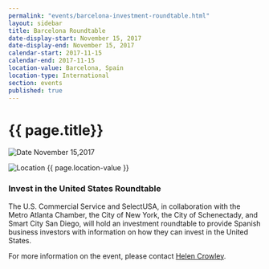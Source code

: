 ```yaml
---
permalink: "events/barcelona-investment-roundtable.html"
layout: sidebar
title: Barcelona Roundtable
date-display-start: November 15, 2017
date-display-end: November 15, 2017
calendar-start: 2017-11-15
calendar-end: 2017-11-15
location-value: Barcelona, Spain
location-type: International
section: events
published: true
---
```


# {{ page.title}}

![Date](https://google.github.io/material-design-icons/action/svg/design/ic_event_24px.svg "Date") November 15,2017

![Location](http://google.github.io/material-design-icons/social/svg/design/ic_location_city_24px.svg "Location") {{ page.location-value }}

### Invest in the United States Roundtable

The U.S. Commercial Service and SelectUSA, in collaboration with the Metro Atlanta Chamber, the City of New York, the City of Schenectady, and Smart City San Diego, will hold an investment roundtable to provide Spanish business investors with information on how they can invest in the United States.

For more information on the event, please contact [Helen Crowley](mailto:helen.crowley@trade.gov).
